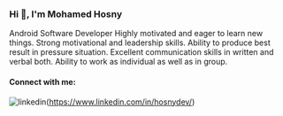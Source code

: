### Hi 👋, I'm Mohamed Hosny


Android Software Developer
Highly motivated and eager to learn new things.
Strong motivational and leadership skills.
Ability to produce best result in pressure situation.
Excellent communication skills in written and verbal both.
Ability to work as individual as well as in group. 

#### Connect with me:
 
![linkedin](https://user-images.githubusercontent.com/29871113/115798701-2476e580-a3d7-11eb-8d05-b2cc974e0ce9.png)(https://www.linkedin.com/in/hosnydev/)
